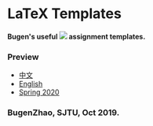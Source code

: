 # LaTeX Templates
**Bugen's useful <img src="http://latex.codecogs.com/gif.latex?\LaTeX" /> assignment templates.**

### Preview

- [中文](zh/main.pdf)  
- [English](en/main.pdf)
- [Spring 2020](bz-sp2020/bz-sp2020.pdf)


### BugenZhao, SJTU, Oct 2019.
